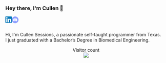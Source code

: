 ### Hey there, I'm Cullen 👋
<a href="https://www.linkedin.com/in/cullensessions/">
  <img align="left" alt="Cullen Sessions | LinkedIn" width="20px" src="https://raw.githubusercontent.com/SessionsC/SessionsC/master/assets/linkedin.svg" />
</a>
<a href="https://discord.gg/Xet4x6">
  <img align="left" alt="Cullen Sessions | Discord" width="21px" src="https://raw.githubusercontent.com/SessionsC/SessionsC/master/assets/iconfinder_discord_3069758.png" />
</a>

<br />
<br />

Hi, I'm Cullen Sessions, a passionate self-taught programmer from Texas. 
<br />
I just graduated with a Bachelor’s Degree in Biomedical Engineering.


<p align="center"> 
  Visitor count<br>
  <img src="https://profile-counter.glitch.me/SessionsC/count.svg" />
</p>


<!--
**SessionsC/SessionsC** is a ✨ _special_ ✨ repository because its `README.md` (this file) appears on your GitHub profile.

Here are some ideas to get you started:

- 🔭 I’m currently working on ...
- 🌱 I’m currently learning ...
- 👯 I’m looking to collaborate on ...
- 🤔 I’m looking for help with ...
- 💬 Ask me about ...
- 📫 How to reach me: ...
- 😄 Pronouns: ...
- ⚡ Fun fact: ...
-->
